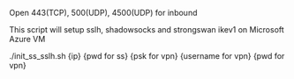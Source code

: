 Open 443(TCP), 500(UDP), 4500(UDP) for inbound

This script will setup sslh, shadowsocks and strongswan ikev1 on Microsoft Azure VM

./init_ss_sslh.sh {ip} {pwd for ss} {psk for vpn} {username for vpn} {pwd for vpn}
